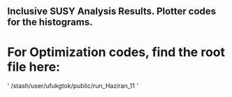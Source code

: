 ## Inclusive SUSY Analysis Results. Plotter codes for the histograms.

# For Optimization codes, find the root file here:

  ' /stash/user/ufukgtok/public/run_Haziran_11 '

